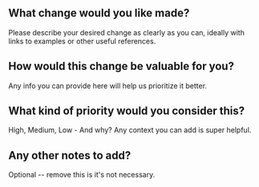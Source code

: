 ## What change would you like made?

Please describe your desired change as clearly as you can, ideally with 
links to examples or other useful references.

## How would this change be valuable for you?

Any info you can provide here will help us prioritize it better. 

## What kind of priority would you consider this?

High, Medium, Low - And why? Any context you can add is super helpful. 

## Any other notes to add?

Optional -- remove this is it's not necessary. 
